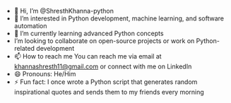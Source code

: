 - 👋 Hi, I’m @ShresthKhanna-python
- 👀 I’m interested in Python development, machine learning, and software automation
- 🌱 I’m currently learning advanced Python concepts
-  I’m looking to collaborate on open-source projects or work on Python-related development
- 📫 How to reach me You can reach me via email at khannashresth11@gmail.com or connect with me on LinkedIn
- 😄 Pronouns: He/Him
- ⚡ Fun fact: I once wrote a Python script that generates random inspirational quotes and sends them to my friends every morning

<!---
ShresthKhanna-python/ShresthKhanna-python is a ✨ special ✨ repository because its `README.md` (this file) appears on your GitHub profile.
You can click the Preview link to take a look at your changes.
--->
